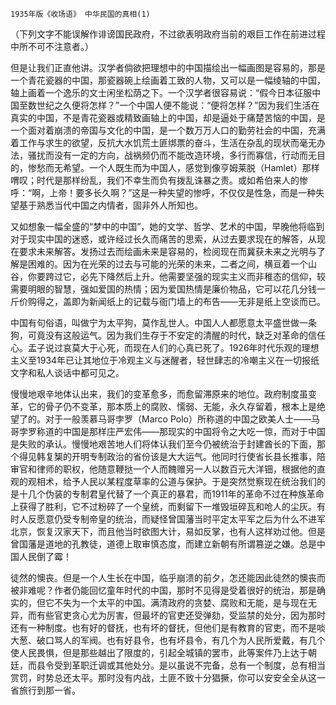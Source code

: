     1935年版《收场语》 中华民国的真相(1) 

   （下列文字不能误解作诽谤国民政府，不过欲表明政府当前的艰巨工作在前进过程中所不可不注意者。）

   但是让我们正直他讲。汉学者倘欲把理想中的中国描绘出一幅画图是容易的，那是一个青花瓷器的中国，那瓷器碗上绘画着工致的人物，又可以是一幅绫轴的中国，轴上画着一个逸乐的文士闲坐松荫之下。一个汉学者很容易说：“假今日本征服中国至数世纪之久便将怎样？”一个中国人便不能说：“便将怎样？”因为我们生活在真实的中国，不是青花瓷器或精致画轴上的中国，却是逼处于痛楚苦恼的中国，是一个面对着崩溃的帝国与文化的中国，是一个数万万人口的勤劳社会的中国，充满着工作与求生的欲望，反抗大水饥荒土匪绑票的奋斗，生活在杂乱的现状而毫无办法，骚扰而没有一定的方向，战祸频仍而不能改造环境，多行而寡信，行动而无目的，惨愁而无希望。一个人既生而为中国人，感觉到像亨姆莱脱（Hamlet）那样喟叹；时代是那样纷乱，我们不幸生而负有拨乱诛暴之责。或如希伯来人的惨呼：“啊，上帝！要多长久啊？”这是一种失望的惨呼，不仅仅是性急，而是一种失望基于熟悉当代中国之内情者，固非外人所知也。

   又如想象一幅全盛的“梦中的中国”，她的文学、哲学、艺术的中国，早晚他将临到对于现实中国的迷惑，或许经过长久而痛苦的思索，从过去要求现在的解答，从现在要求未来解答。发扬过去而绘画未来是容易的，检阅现在而冀获未来之光明与了解是困难的。因为在光荣的过去与可能的光荣的未来，二者之间，横亘着一个山谷，你要跨过它，必先下降然后上升。他需要坚强的现实主义而非稚态的信仰，较需要明眼的智慧，强如爱国的热情；因为爱国热情是廉价物品，它可以花几分钱一斤价购得之，盖即为新闻纸上的记载与衙门墙上的布告——无非是纸上空谈而已。

   中国有句俗语，叫做宁为太平狗，莫作乱世人。中国人人都愿意太平盛世做一条狗，可竟没有这般运气。因为我们生存于不安定的清醒的时代，缺乏对革命的信任心。盂子说过哀莫大于心死，而现在人们的心真已死了。1926年时代乐观的理想主义至1934年已让其地位于冷观主义与迷醒者，轻世肆志的冷嘲主义在一切报纸文字和私人谈话中都可见之。

   慢慢地艰辛地体认出来，我们的变革愈多，而愈留滞原来的地位。政府制度虽变革，它的骨子仍不变革，那本质上的腐败、懦弱、无能，永久存留着，根本上是绝望了的。对于一般羡慕马哥孛罗（Marco Polo）所称道的中国之欧美人士——马哥孛罗称道的中国是那样庄严宏伟——那现实的中国将令之大吃一惊，而对于中国是失败的承认。慢慢地艰苦地人们将体认我们至今仍被统治于封建酋长的下面，那个得见韩复榘的开明专制政治的省份该是大大运气。他同时行使省长县长推事，陪审官和律师的职权，他随意鞭挞一个人而餽赠另一人以数百元大洋钿，根据他的直观的观相术，给予人民以某程度草率的公道与保护。于是突然觉察现在统治我们的是十几个伪装的专制君皇代替了一个真正的暴君，而1911年的革命不过在种族革命上获得了胜利，它不过粉碎了一个皇统，而剩留下一堆毁垣碎瓦和呛人的尘灰。有时人反愿意仍受专制帝皇的统治，而疑怪曾国藩当时平定太平军之后为什么不进军北京，恢复汉家天下，而且他当时欲图大计，易如反掌，也有人这样劝过他。但是曾国藩是道地的孔教徒，道德上取审慎态度，而建立新朝有所谓篡逆之嫌。总是中国人民倒了霉！

   徒然的懊丧。但是一个人生长在中国，临乎崩溃的前夕，怎还能因此徒然的懊丧而被非难呢？作者仍能回忆童年时代的中国，那时不见得是受着很好的统治，那是确实的，但它不失为一个太平的中国。满清政府的贪婪、腐败和无能，是与现在无异，而有些官吏贪心尤为厉害，但最坏的官吏还受弹劾，受监禁的处分，因为那时还有一种制度。也有好的督抚，也有坏的督抚，但他们是有教育的官吏，而不是啖大葱、破口骂人的军阀。也有好县令，也有坏县令，有几个为人民所爱戴，有几个使人民畏惧，但是那些越出了限度的，引起全城镇的罢市，此等案件乃上达于朝廷，而县令受到革职迁调或其他处分。是以虽说不完备，总有一个制度，总有相当赏罚，时势总还太平。那时没有内战，土匪不致十分猖撅，你可以安安全全从这一省旅行到那一省。

